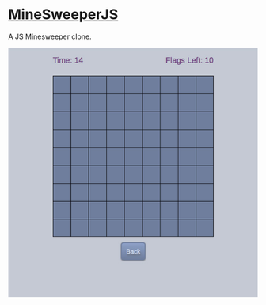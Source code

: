# [MineSweeperJS](http://branchoflight.github.io/MineSweeperJS/)

A JS Minesweeper clone.

<p align="center">
  <img src="img/screenshot.jpg"/>
</p>